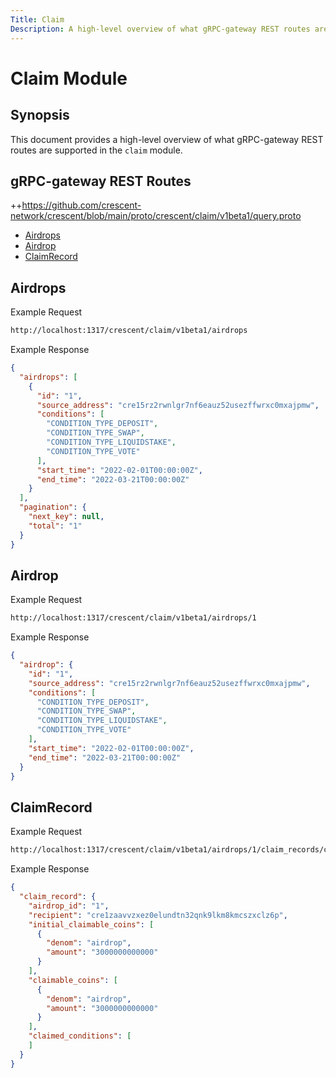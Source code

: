 ```yaml
---
Title: Claim
Description: A high-level overview of what gRPC-gateway REST routes are supported in the claim module.
---
```


# Claim Module

## Synopsis

This document provides a high-level overview of what gRPC-gateway REST routes are supported in the `claim` module.

## gRPC-gateway REST Routes

<!-- markdown-link-check-disable -->
++https://github.com/crescent-network/crescent/blob/main/proto/crescent/claim/v1beta1/query.proto 

- [Airdrops](#Airdrops)
- [Airdrop](#Airdrop)
- [ClaimRecord](#ClaimRecord)

## Airdrops

Example Request 

<!-- markdown-link-check-disable -->
```bash
http://localhost:1317/crescent/claim/v1beta1/airdrops
```

Example Response

```json
{
  "airdrops": [
    {
      "id": "1",
      "source_address": "cre15rz2rwnlgr7nf6eauz52usezffwrxc0mxajpmw",
      "conditions": [
        "CONDITION_TYPE_DEPOSIT",
        "CONDITION_TYPE_SWAP",
        "CONDITION_TYPE_LIQUIDSTAKE",
        "CONDITION_TYPE_VOTE"
      ],
      "start_time": "2022-02-01T00:00:00Z",
      "end_time": "2022-03-21T00:00:00Z"
    }
  ],
  "pagination": {
    "next_key": null,
    "total": "1"
  }
}
```

## Airdrop

Example Request 

<!-- markdown-link-check-disable -->
```bash
http://localhost:1317/crescent/claim/v1beta1/airdrops/1
```

Example Response

```json
{
  "airdrop": {
    "id": "1",
    "source_address": "cre15rz2rwnlgr7nf6eauz52usezffwrxc0mxajpmw",
    "conditions": [
      "CONDITION_TYPE_DEPOSIT",
      "CONDITION_TYPE_SWAP",
      "CONDITION_TYPE_LIQUIDSTAKE",
      "CONDITION_TYPE_VOTE"
    ],
    "start_time": "2022-02-01T00:00:00Z",
    "end_time": "2022-03-21T00:00:00Z"
  }
}
```


## ClaimRecord

Example Request 

<!-- markdown-link-check-disable -->
```bash
http://localhost:1317/crescent/claim/v1beta1/airdrops/1/claim_records/cre1zaavvzxez0elundtn32qnk9lkm8kmcszxclz6p
```

Example Response

```json
{
  "claim_record": {
    "airdrop_id": "1",
    "recipient": "cre1zaavvzxez0elundtn32qnk9lkm8kmcszxclz6p",
    "initial_claimable_coins": [
      {
        "denom": "airdrop",
        "amount": "3000000000000"
      }
    ],
    "claimable_coins": [
      {
        "denom": "airdrop",
        "amount": "3000000000000"
      }
    ],
    "claimed_conditions": [
    ]
  }
}
```
